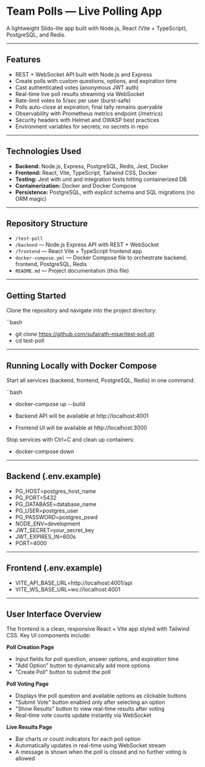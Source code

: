 #  Team Polls — Live Polling App

A lightweight Slido-lite app built with Node.js, React (Vite + TypeScript), PostgreSQL, and Redis.

---

## Features

- REST + WebSocket API built with Node.js and Express
- Create polls with custom questions, options, and expiration time
- Cast authenticated votes (anonymous JWT auth)
- Real-time live poll results streaming via WebSocket
- Rate-limit votes to 5/sec per user (burst-safe)
- Polls auto-close at expiration; final tally remains queryable
- Observability with Prometheus metrics endpoint (/metrics)
- Security headers with Helmet and OWASP best practices
- Environment variables for secrets; no secrets in repo

---

## Technologies Used

- **Backend:** Node.js, Express, PostgreSQL, Redis, Jest, Docker
- **Frontend:** React, Vite, TypeScript, Tailwind CSS, Docker
- **Testing:** Jest with unit and integration tests hitting containerized DB
- **Containerization:** Docker and Docker Compose
- **Persistence:** PostgreSQL, with explicit schema and SQL migrations (no ORM magic)

---

## Repository Structure

- `/test-poll`  
- `/backend` — Node.js Express API with REST + WebSocket  
- `/frontend` — React Vite + TypeScript frontend app  
- `docker-compose.yml` — Docker Compose file to orchestrate backend, frontend, PostgreSQL, Redis  
- `README.md` — Project documentation (this file)  

---

## Getting Started

Clone the repository and navigate into the project directory:

``bash
- git clone https://github.com/sufairath-nisar/test-poll.git
- cd test-poll

---

## Running Locally with Docker Compose

Start all services (backend, frontend, PostgreSQL, Redis) in one command:

``bash
- docker-compose up --build

- Backend API will be available at http://localhost:4001
- Frontend UI will be available at http://localhost:3000

Stop services with Ctrl+C and clean up containers:
- docker-compose down

---

## Backend (.env.example)
- PG_HOST=postgres_host_name             
- PG_PORT=5432                          
- PG_DATABASE=database_name             
- PG_USER=postgres_user                  
- PG_PASSWORD=postgres_pswd             
- NODE_ENV=development                  
- JWT_SECRET=your_secret_key            
- JWT_EXPIRES_IN=600s                   
- PORT=4000                             

---

## Frontend (.env.example)

- VITE_API_BASE_URL=http://localhost:4001/api          
- VITE_WS_BASE_URL=ws://localhost:4001

---

## User Interface Overview
The frontend is a clean, responsive React + Vite app styled with Tailwind CSS. Key UI components include:

**Poll Creation Page**
- Input fields for poll question, answer options, and expiration time
- "Add Option" button to dynamically add more options
- "Create Poll" button to submit the poll

**Poll Voting Page**
- Displays the poll question and available options as clickable buttons
- "Submit Vote" button enabled only after selecting an option
- "Show Results" button to view real-time results after voting
- Real-time vote counts update instantly via WebSocket

**Live Results Page**
- Bar charts or count indicators for each poll option
- Automatically updates in real-time using WebSocket stream
- A message is shown when the poll is closed and no further voting is allowed

